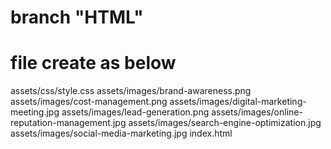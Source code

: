 # branch "HTML"
# file create as below
assets/css/style.css
assets/images/brand-awareness.png
assets/images/cost-management.png
assets/images/digital-marketing-meeting.jpg
assets/images/lead-generation.png
assets/images/online-reputation-management.jpg
assets/images/search-engine-optimization.jpg
assets/images/social-media-marketing.jpg
index.html